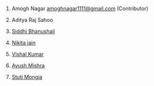1. Amogh Nagar  amoghnagar1111@gmail.com  (Contributor) 
2. Aditya Raj Sahoo
3. [Siddhi Bhanushali](https://github.com/siddhi-244)  
4. [Nikita jain](https://github.com/nikita-jain-01)

5. [Vishal Kumar](https://github.com/vishalb52)

6. [Ayush Mishra](https://github.com/ayush-sleeping)
7. [Stuti Mongia](https://github.com/stutimongia2024)



